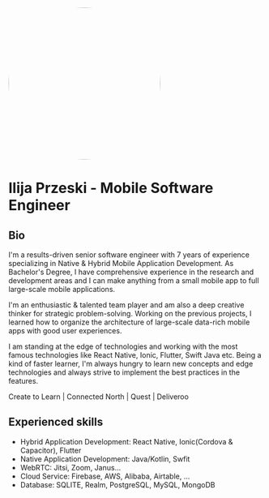<img src="https://avatars.githubusercontent.com/u/71725797?s=460&u=3dec2887e39685823fd2291c71056e59540b3687&v=4" style="border-radius: 150px" width="300" height="300"/>

# Ilija Przeski - Mobile Software Engineer

## Bio

I'm a results-driven senior software engineer with 7 years of experience specializing in Native & Hybrid Mobile Application Development. As Bachelor's Degree, I have comprehensive experience in the research and development areas and I can make anything from a small mobile app to full large-scale mobile applications.

I'm an enthusiastic & talented team player and am also a deep creative thinker for strategic problem-solving. Working on the previous projects, I learned how to organize the architecture of large-scale data-rich mobile apps with good user experiences.

I am standing at the edge of technologies and working with the most famous technologies like React Native, Ionic, Flutter, Swift Java etc. Being a kind of faster learner, I'm always hungry to learn new concepts and edge technologies and always strive to implement the best practices in the features.

Create to Learn | Connected North | Quest | Deliveroo



## Experienced skills

- Hybrid Application Development: React Native, Ionic(Cordova & Capacitor), Flutter
- Native Application Development: Java/Kotlin, Swfit
- WebRTC: Jitsi, Zoom, Janus...
- Cloud Service: Firebase, AWS, Alibaba, Airtable, ...
- Database: SQLITE, Realm, PostgreSQL, MySQL, MongoDB
